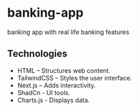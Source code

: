# banking-app
banking app with real life banking features

## Technologies

* HTML – Structures web content.
* TailwindCSS – Styles the user interface.
* Next.js – Adds interactivity.
* ShadCn - UI tools.
* Charts.js - Displays data.
